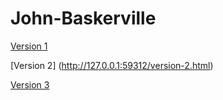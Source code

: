 John-Baskerville
================
[Version 1](http://ingahampton.github.io/John-Baskerville/version-1.html)

[Version 2] (http://127.0.0.1:59312/version-2.html)

[Version 3](http://127.0.0.1:59312/version-3.html#top)
